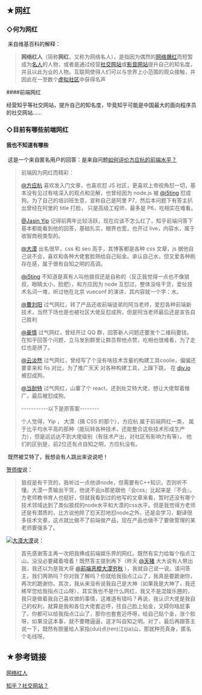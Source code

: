 ## ★网红

### ◇何为网红

​	来自维基百科的解释：

> **网络红人**（简称**网红**，又称为网络名人），是指因为偶然的[网络爆红](https://zh.wikipedia.org/wiki/%E7%B6%B2%E8%B7%AF%E7%88%86%E7%B4%85)而短暂成为[名人](https://zh.wikipedia.org/wiki/%E5%90%8D%E6%B5%81)的人物，或者是通过经营[社交网站](https://zh.wikipedia.org/wiki/%E7%A4%BE%E7%BE%A4%E7%B6%B2%E7%AB%99)或[影音网站](https://zh.wikipedia.org/wiki/%E5%BD%B1%E9%9F%B3%E7%B6%B2%E7%AB%99)提升自己的知名度，并且以此为业的人物。互联网使得人们可以与世界上小范围的观众接触，并因此在一至数个[虚拟社区](https://zh.wikipedia.org/wiki/%E8%99%9B%E6%93%AC%E7%A4%BE%E7%BE%A4)中获得名声

####前端网红

​	经营知乎等社交网站，提升自己的知名度，毕竟知乎可能是中国最大的面向程序员的社交网站……

### ◇目前有哪些前端网红

#### 我也不知道有哪些

​	这是一个来自匿名用户的回答：是来自问题[如何评价方应杭的前端水平？](https://www.zhihu.com/question/273860958)

> 前端因为网红而精彩：
>
> [@方应杭](http://www.zhihu.com/people/b90c7eb6d3d5a4e2ce453dd8ad377672) 喜欢发入门文章，也喜欢怼 JS 社区，更喜欢上帝视角怼一切，基本没有见过有啥深入的观点和见解，也曾经因为 node.js 被 [@i5ting](http://www.zhihu.com/people/c4c5c50b85f217e88e181b19e8afb624) 怼成狗。为了自己的培训班生意，宣称自己是阿里 P7，然后本问题下有答主扒出曾经在阿里的 title 打脸， 只是高级工程师，最多是 P6，吃相实在难看。
>
> [@Jasin Yip](http://www.zhihu.com/people/766a84590614270ad6e4cc2dd0fbfc12) 记得前两年比较活跃，现在应该不怎么红了，知乎前端问答下基本都能看到他的回答，基础扎实，眼界也宽，也开过 live，内容水，属于收智商税类型的。
>
> [@大漠](http://www.zhihu.com/people/5fb0012aa84178c10cabdc95d7f30d08) 出名很早，css 和 seo 高手，其博客都是各种 css 文章，js 据他自己说不会，喜欢和各种大佬套脸熟给自己贴金。承认自己水，但又爱各种刷存在感，属于很有自知之明的高调。
>
> [@i5ting](http://www.zhihu.com/people/c4c5c50b85f217e88e181b19e8afb624) 不知道是真有人叫他狼叔还是自称的（反正我觉得一点也不像狼叔，眼睛太小，脸肥），和方应因为 node 互怼过，整体没啥干货，爱扯技术名词一堆，听过他在北京 vueconf 的演讲，其内容就一个字：水。
>
> [@曹刘阳](http://www.zhihu.com/people/f129d73b4da801cc18cc9cc7c3d136f0) 过气网红，转了产品还收前端徒弟的阿当老师，爱怼各种前端新技术，当然下场也是也被社区大佬反怼成狗，但是阿当老师最后还是宣告自己胜利
>
> [@豪情](http://www.zhihu.com/people/1c4ca537fbf11dc08fc665b45498e24c) 过气网红，曾经开过 QQ 群，回答新人问题还要发个二维码要钱，在知乎回答个问题，立马发到群里让群员帮他点赞，吃相也很难看，为了走红也是拼了。
>
> [@云淡然](http://www.zhihu.com/people/f26b9fa036af3057ab49622e5a892e53) 过气网红，曾经写了个没有啥技术含量的构建工具coolie，偏偏还要拿来和 fis 对比，为了推广天天 对各种构建工具，上蹿下跳， 在 [div.io](https://link.zhihu.com/?target=http%3A//div.io/) 被怼成狗。
>
> [@当耐特](http://www.zhihu.com/people/3c424b7be32c1775e28a9f38ed4aaedd)	过气网红，山寨了个 react，还到处艾特大佬，想让大佬帮着推广，最后被怼成狗。
>
> -----------以下是原答案--------
>
> 个人觉得，Yip ， 大漠（搞 CSS 的那个），方应杭 属于前端网红一类， 属于比平均水平高的那种（能玩转各种技术，还能整合这些技术形成生产力），但是远远达不到大佬级别（有技术产出，对社区有影响力有等）。
> 他们的区别是，前2位还有点自知之明，方应杭没有。

​	既然被艾特了，我想会有人跳出来说说吧！

[贺师俊](https://www.zhihu.com/people/he-shi-jun)说：

> 狼叔是有干货的，我听过一点他讲node，但需要有C++知识，否则听不懂。大漠一贯输出干货，他说不会js那是跟他『会css』比起来是『不会』。方老师教书育人也挺好，但就我看到过的他写的文章来看，暂时还没有哪个技术领域达到了类似狼叔的node水平和大漠的css水平。但是我觉得方老师还是有潜质的，比方说他除了怼天怼地怼node之外，还是会学习、翻译很多技术文章，这点就比做不了前端做产品，现在产品也做不了要做管理的某老师要强多了。

[![大漠](https://pic4.zhimg.com/v2-39b69b8cb637dfacefae22047b964f39_s.jpg)](https://www.zhihu.com/people/w3cplus)[大漠](https://www.zhihu.com/people/w3cplus)说：

> 首先感谢答主再一次把我捧成前端娱乐界的网红。既然有实力给每个指点江山，没没必要藏着噎着！既然答主提到再下（昨天 [@天猪](https://www.zhihu.com/people/9d9f94035b55b89236c232b15c7d9190) 大大说有人祭出我，我还以为是我大哥 [@前端恶棍大漠穷秋](https://www.zhihu.com/people/4866fce86905288814b246d9ea621fd5) ），我就自己说一说。请问答主，我们两熟吗？你对我了解吗？你就给我指点江山了，我真是要跪谢你，再次的跪谢你。其次，我从来没有说我自己是大神（如果我是大神了，我还稀罕您给我指点江山呀），其实我也不是什么网红，我又不是混娱乐圈的，我只是做着我自己喜欢做的事情，这难道有错吗？再说，我认识大佬是我自己的权利，就算是我和各位大佬套近呼，往自己脸上贴金，又碍你啥屁事了。你都可以给我指点江山了，那你也套套近呼呀，给自己贴个金，涨个脸呀，如果没这本事，就不要瞎逼逼，这才叫自知之明。对了，最后再跟答主说一下，既然有胆量给人家指(dui)点(ren)江(jia)山，那就种亮真身，匿名个毛线呀。



## ★参考链接

[网络红人](https://zh.wikipedia.org/wiki/%E7%B6%B2%E7%B5%A1%E7%B4%85%E4%BA%BA)

[知乎？社交网站？](https://www.zhihu.com/question/19712723)

